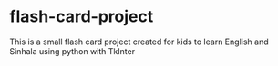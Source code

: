 # flash-card-project

This is a small flash card project created for kids to learn English and Sinhala using python with TkInter
